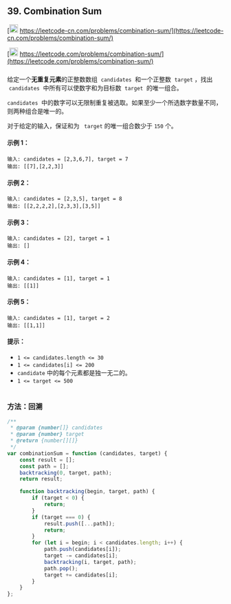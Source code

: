 ## 39. Combination Sum

[<img src="https://static.leetcode-cn.com/cn-mono-assets/production/assets/logo-dark-cn.c42314a8.svg" height="20" /> https://leetcode-cn.com/problems/combination-sum/](https://leetcode-cn.com/problems/combination-sum/)

[<img src="https://assets.leetcode.com/static_assets/public/webpack_bundles/images/logo-dark.e99485d9b.svg" height="20"/> https://leetcode.com/problems/combination-sum/](https://leetcode.com/problems/combination-sum/)

###

给定一个**无重复元素**的正整数数组  `candidates`  和一个正整数  `target` ，找出  `candidates`  中所有可以使数字和为目标数  `target`  的唯一组合。

`candidates`  中的数字可以无限制重复被选取。如果至少一个所选数字数量不同，则两种组合是唯一的。

对于给定的输入，保证和为 ` target` 的唯一组合数少于 `150` 个。

#### 示例 1：

```
输入: candidates = [2,3,6,7], target = 7
输出: [[7],[2,2,3]]
```

#### 示例 2：

```
输入: candidates = [2,3,5], target = 8
输出: [[2,2,2,2],[2,3,3],[3,5]]
```

#### 示例 3：

```
输入: candidates = [2], target = 1
输出: []
```

#### 示例 4：

```
输入: candidates = [1], target = 1
输出: [[1]]
```

#### 示例 5：

```
输入: candidates = [1], target = 2
输出: [[1,1]]
```

#### 提示：

-   `1 <= candidates.length <= 30`
-   `1 <= candidates[i] <= 200`
-   `candidate` 中的每个元素都是独一无二的。
-   `1 <= target <= 500`

#

### 方法：回溯

```js
/**
 * @param {number[]} candidates
 * @param {number} target
 * @return {number[][]}
 */
var combinationSum = function (candidates, target) {
    const result = [];
    const path = [];
    backtracking(0, target, path);
    return result;

    function backtracking(begin, target, path) {
        if (target < 0) {
            return;
        }
        if (target === 0) {
            result.push([...path]);
            return;
        }
        for (let i = begin; i < candidates.length; i++) {
            path.push(candidates[i]);
            target -= candidates[i];
            backtracking(i, target, path);
            path.pop();
            target += candidates[i];
        }
    }
};
```
